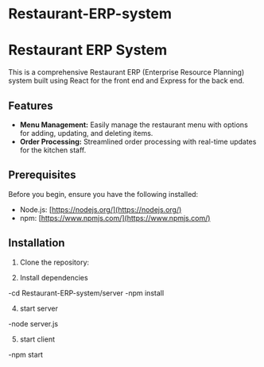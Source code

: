 # Restaurant-ERP-system

# Restaurant ERP System

This is a comprehensive Restaurant ERP (Enterprise Resource Planning) system built using React for the front end and Express for the back end.

## Features

- **Menu Management:** Easily manage the restaurant menu with options for adding, updating, and deleting items.
- **Order Processing:** Streamlined order processing with real-time updates for the kitchen staff.


## Prerequisites

Before you begin, ensure you have the following installed:

- Node.js: [https://nodejs.org/](https://nodejs.org/)
- npm: [https://www.npmjs.com/](https://www.npmjs.com/)

## Installation

1. Clone the repository:

2. Install dependencies
   
-cd Restaurant-ERP-system/server
-npm install

4. start server
   
-node server.js

5. start client
   
-npm start
